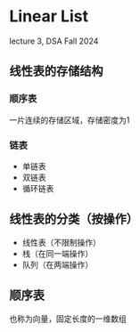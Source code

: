 # Linear List
lecture 3, DSA Fall 2024
## 线性表的存储结构
### 顺序表
一片连续的存储区域，存储密度为1
### 链表
* 单链表
* 双链表
* 循环链表

## 线性表的分类（按操作）
* 线性表（不限制操作）
* 栈（在同一端操作）
* 队列（在两端操作）

## 顺序表
也称为向量，固定长度的一维数组
